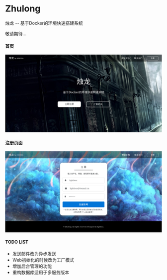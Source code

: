# Zhulong

烛龙 -- 基于Docker的环境快速搭建系统

敬请期待...

#### 首页
![Zhulong Index](https://raw.githubusercontent.com/LiGhT1EsS/Zhulong/dev/docs/index.png)


#### 注册页面
![Zhulong Register](https://raw.githubusercontent.com/LiGhT1EsS/Zhulong/dev/docs/register.png)

#### TODO LIST
- 发送邮件改为异步发送
- Web初始化的时候改为工厂模式
- 增加后台管理的功能
- 重构数据库适用于多服务版本
